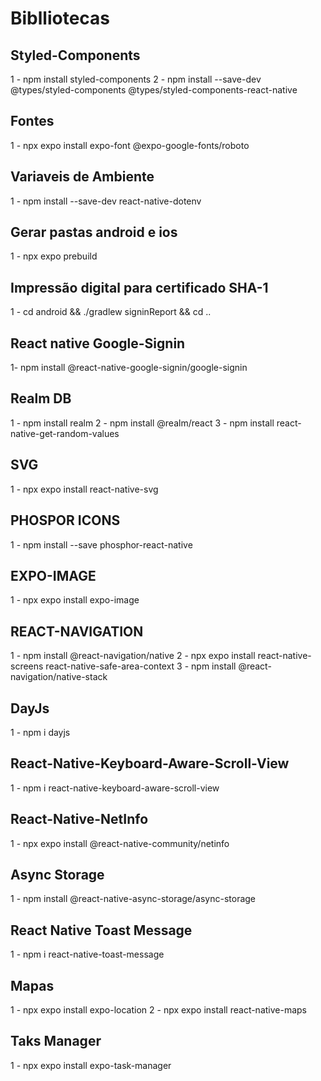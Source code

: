# Biblliotecas

## Styled-Components

1 - npm install styled-components
2 - npm install --save-dev @types/styled-components @types/styled-components-react-native

## Fontes

1 - npx expo install expo-font @expo-google-fonts/roboto

## Variaveis de Ambiente

1 - npm install --save-dev react-native-dotenv

## Gerar pastas android e ios

1 - npx expo prebuild

## Impressão digital para certificado SHA-1

1 - cd android && ./gradlew signinReport && cd ..

## React native Google-Signin

1- npm install @react-native-google-signin/google-signin

## Realm DB

1 - npm install realm
2 - npm install @realm/react
3 - npm install react-native-get-random-values

## SVG

1 - npx expo install react-native-svg

## PHOSPOR ICONS

1 - npm install --save phosphor-react-native

## EXPO-IMAGE

1 - npx expo install expo-image

## REACT-NAVIGATION

1 - npm install @react-navigation/native
2 - npx expo install react-native-screens react-native-safe-area-context
3 - npm install @react-navigation/native-stack

## DayJs

 1 - npm i dayjs

## React-Native-Keyboard-Aware-Scroll-View

1 - npm i react-native-keyboard-aware-scroll-view

## React-Native-NetInfo

1 - npx expo install @react-native-community/netinfo

## Async Storage  

1 - npm install @react-native-async-storage/async-storage

## React Native Toast Message

1 - npm i react-native-toast-message

## Mapas

 1 - npx expo install expo-location
 2 - npx expo install react-native-maps

## Taks Manager

1 - npx expo install expo-task-manager
